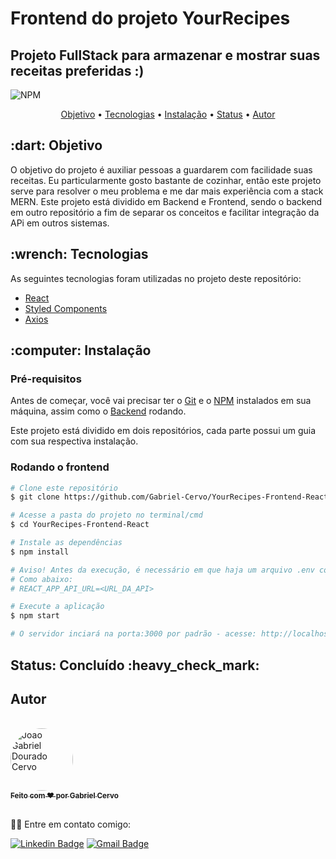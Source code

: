 # Frontend do projeto YourRecipes

## Projeto FullStack para armazenar e mostrar suas receitas preferidas :)

![NPM](https://img.shields.io/npm/l/express)

<p align="center">
 <a href="#objetivo">Objetivo</a> •
 <a href="#tecnologias">Tecnologias</a> • 
 <a href="#instalacao">Instalação</a> • 
 <a href="#status">Status</a> • 
 <a href="#autor">Autor</a>
</p>

<h2 id="objetivo">:dart: Objetivo</h2>
O objetivo do projeto é auxiliar pessoas a guardarem com facilidade suas receitas. Eu particularmente gosto bastante de cozinhar, então este projeto serve para resolver o meu problema e me dar mais experiência com a stack MERN. Este projeto está dividido em Backend e Frontend, sendo o backend em outro repositório a fim de separar os conceitos e facilitar integração da APi em outros sistemas. 

<h2 id="tecnologias">:wrench: Tecnologias</h2>

As seguintes tecnologias foram utilizadas no projeto deste repositório:

- [React](https://reactjs.org/)
- [Styled Components](https://styled-components.com/z)
- [Axios](https://github.com/axios/axios)

<h2 id="instalacao">:computer: Instalação</h2>

### Pré-requisitos

Antes de começar, você vai precisar ter o [Git](https://git-scm.com) e o [NPM](https://www.npmjs.com/) instalados em sua máquina, assim como o [Backend](https://github.com/Gabriel-Cervo/YourRecipes-Backend-Api) rodando.

Este projeto está dividido em dois repositórios, cada parte possui um guia com sua respectiva instalação.

### Rodando o frontend

```bash
# Clone este repositório
$ git clone https://github.com/Gabriel-Cervo/YourRecipes-Frontend-React

# Acesse a pasta do projeto no terminal/cmd
$ cd YourRecipes-Frontend-React

# Instale as dependências
$ npm install

# Aviso! Antes da execução, é necessário em que haja um arquivo .env contendo as informações da api.
# Como abaixo:
# REACT_APP_API_URL=<URL_DA_API>

# Execute a aplicação
$ npm start

# O servidor inciará na porta:3000 por padrão - acesse: http://localhost:3000.
```

<h2 id="status">Status: Concluído :heavy_check_mark:</h2>

<h2 id="autor">Autor</h2>
<br />
<a href="https://github.com/Gabriel-Cervo">
 <img style="border-radius: 50%;" src="https://media-exp1.licdn.com/dms/image/C5603AQGiGb8ejwFmCg/profile-displayphoto-shrink_400_400/0?e=1602115200&v=beta&t=76A2c7dwyHM5GpxDX3N9-dN9TQdD6Ae0BkdpGvFTyMU" width="100px;" alt="Joao Gabriel Dourado Cervo"/>
 <br />
 <sub><b>Feito com ❤️ por Gabriel Cervo</b></sub></a>

<br />
<br />

👋🏽 Entre em contato comigo:

[![Linkedin Badge](https://img.shields.io/badge/Gabriel--Cervo-Linkedin-blue?link=https://www.linkedin.com/in/joaogabrielcervo/?style=flat-square&logo=Linkedin)](https://www.linkedin.com/in/joaogabrielcervo)
[![Gmail Badge](https://img.shields.io/badge/Gabriel--Cervo-Email-red?link=mailto:joaogabrieldouradocervo@gmail.com/?style=flat-square&logo=Gmail&logoColor=white)](mailto:joaogabrieldouradocervo@gmail.com)
